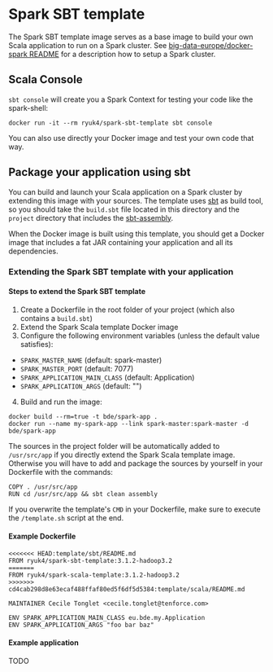 # Spark SBT template

The Spark SBT template image serves as a base image to build your own Scala
application to run on a Spark cluster. See
[big-data-europe/docker-spark README](https://github.com/big-data-europe/docker-spark)
for a description how to setup a Spark cluster.

## Scala Console

`sbt console` will create you a Spark Context for testing your code like the
spark-shell:

```
docker run -it --rm ryuk4/spark-sbt-template sbt console
```

You can also use directly your Docker image and test your own code that way.

## Package your application using sbt

You can build and launch your Scala application on a Spark cluster by extending
this image with your sources. The template uses
[sbt](http://www.scala-sbt.org) as build tool, so you should take the
`build.sbt` file located in this directory and the `project` directory that
includes the
[sbt-assembly](https://github.com/sbt/sbt-assembly).

When the Docker image is built using this template, you should get a Docker
image that includes a fat JAR containing your application and all its
dependencies.

### Extending the Spark SBT template with your application

#### Steps to extend the Spark SBT template

1. Create a Dockerfile in the root folder of your project (which also contains
   a `build.sbt`)
2. Extend the Spark Scala template Docker image
3. Configure the following environment variables (unless the default value
   satisfies):
  * `SPARK_MASTER_NAME` (default: spark-master)
  * `SPARK_MASTER_PORT` (default: 7077)
  * `SPARK_APPLICATION_MAIN_CLASS` (default: Application)
  * `SPARK_APPLICATION_ARGS` (default: "")
4. Build and run the image:
```
docker build --rm=true -t bde/spark-app .
docker run --name my-spark-app --link spark-master:spark-master -d bde/spark-app
```

The sources in the project folder will be automatically added to `/usr/src/app`
if you directly extend the Spark Scala template image. Otherwise you will have
to add and package the sources by yourself in your Dockerfile with the
commands:

    COPY . /usr/src/app
    RUN cd /usr/src/app && sbt clean assembly

If you overwrite the template's `CMD` in your Dockerfile, make sure to execute
the `/template.sh` script at the end.

#### Example Dockerfile

```
<<<<<<< HEAD:template/sbt/README.md
FROM ryuk4/spark-sbt-template:3.1.2-hadoop3.2
=======
FROM ryuk4/spark-scala-template:3.1.2-hadoop3.2
>>>>>>> cd4cab298d8e63ecaf488ffaf80ed5f6df5d5384:template/scala/README.md

MAINTAINER Cecile Tonglet <cecile.tonglet@tenforce.com>

ENV SPARK_APPLICATION_MAIN_CLASS eu.bde.my.Application
ENV SPARK_APPLICATION_ARGS "foo bar baz"
```

#### Example application

TODO
